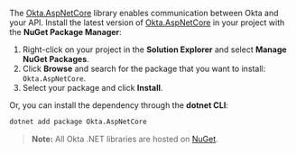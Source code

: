 The [Okta.AspNetCore](https://github.com/okta/okta-aspnet) library enables communication between Okta and your API. Install the latest version of [Okta.AspNetCore](https://www.nuget.org/packages/Okta.AspNetCore) in your project with the **NuGet Package Manager**:

1. Right-click on your project in the **Solution Explorer** and select **Manage NuGet Packages**.
1. Click **Browse** and search for the package that you want to install: `Okta.AspNetCore`.
1. Select your package and click **Install**.

Or, you can install the dependency through the **dotnet CLI**:

```bash
dotnet add package Okta.AspNetCore
```

> **Note:** All Okta .NET libraries are hosted on [NuGet](https://www.nuget.org/).
